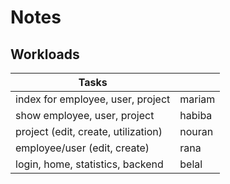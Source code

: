 # Notes

## Workloads

| Tasks                               |        |
|-------------------------------------|--------|
| index for employee, user, project   | mariam |
| show employee, user, project        | habiba |
| project (edit, create, utilization) | nouran |
| employee/user (edit, create)        | rana   |
| login, home, statistics, backend    | belal  |
